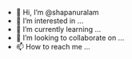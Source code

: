 - 👋 Hi, I’m @shapanuralam
- 👀 I’m interested in ...
- 🌱 I’m currently learning ...
- 💞️ I’m looking to collaborate on ...
- 📫 How to reach me ...

<!---
shapanuralam/shapanuralam is a ✨ special ✨ repository because its `README.md` (this file) appears on your GitHub profile.
You can click the Preview link to take a look at your changes.
--->
